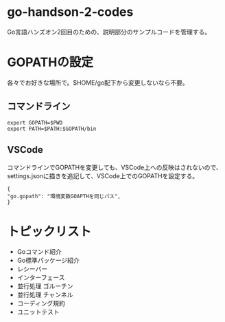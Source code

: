 # go-handson-2-codes
Go言語ハンズオン2回目のための、説明部分のサンプルコードを管理する。

# GOPATHの設定
各々でお好きな場所で。$HOME/go配下から変更しないなら不要。

## コマンドライン

```
export GOPATH=$PWD
export PATH=$PATH:$GOPATH/bin
```

## VSCode
コマンドラインでGOPATHを変更しても、VSCode上への反映はされないので、settings.jsonに描きを追記して、VSCode上でのGOPATHを設定する。

```
{
"go.gopath": "環境変数GOAPTHを同じパス",
}
```

# トピックリスト

- Goコマンド紹介
- Go標準パッケージ紹介
- レシーバー
- インターフェース
- 並行処理 ゴルーチン
- 並行処理 チャンネル
- コーディング規約
- ユニットテスト
